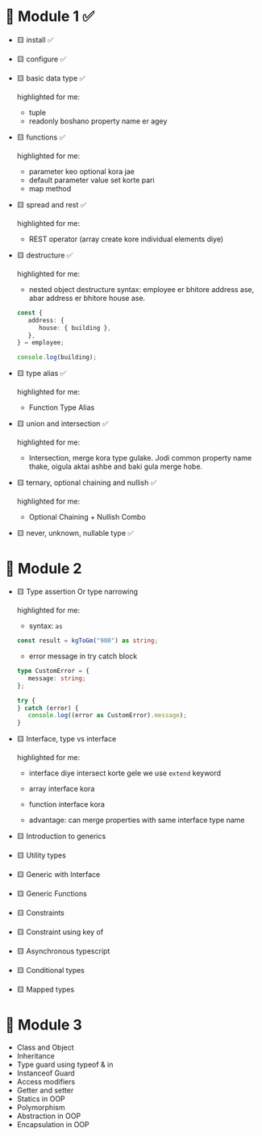 # 💎 Module 1 ✅

-  🟨 install ✅
-  🟨 configure ✅
-  🟨 basic data type ✅

   highlighted for me:

   -  tuple
   -  readonly boshano property name er agey

-  🟨 functions ✅

   highlighted for me:

   -  parameter keo optional kora jae
   -  default parameter value set korte pari
   -  map method

-  🟨 spread and rest ✅

   highlighted for me:

   -  REST operator (array create kore individual elements diye)

-  🟨 destructure ✅

   highlighted for me:

   -  nested object destructure syntax:
      employee er bhitore address ase, abar address er bhitore house ase.

   ```ts
   const {
      address: {
         house: { building },
      },
   } = employee;

   console.log(building);
   ```

-  🟨 type alias ✅

   highlighted for me:

   -  Function Type Alias

-  🟨 union and intersection ✅

   highlighted for me:

   -  Intersection, merge kora type gulake. Jodi common property name thake, oigula aktai ashbe and baki gula merge hobe.

-  🟨 ternary, optional chaining and nullish ✅

   highlighted for me:

   -  Optional Chaining + Nullish Combo

-  🟨 never, unknown, nullable type ✅

# 💎 Module 2

-  🟨 Type assertion Or type narrowing

   highlighted for me:

   -  syntax: `as`

   ```ts
   const result = kgToGm("900") as string;
   ```

   -  error message in try catch block

   ```ts
   type CustomError = {
      message: string;
   };

   try {
   } catch (error) {
      console.log((error as CustomError).message);
   }
   ```

-  🟨 Interface, type vs interface

   highlighted for me:

   -  interface diye intersect korte gele we use `extend` keyword
   -  array interface kora
   -  function interface kora

   -  advantage: can merge properties with same interface type name

-  🟨 Introduction to generics
-  🟨 Utility types
-  🟨 Generic with Interface
-  🟨 Generic Functions
-  🟨 Constraints
-  🟨 Constraint using key of
-  🟨 Asynchronous typescript
-  🟨 Conditional types
-  🟨 Mapped types

# 💎 Module 3

-  Class and Object
-  Inheritance
-  Type guard using typeof & in
-  Instanceof Guard
-  Access modifiers
-  Getter and setter
-  Statics in OOP
-  Polymorphism
-  Abstraction in OOP
-  Encapsulation in OOP

```

```
